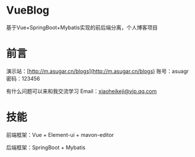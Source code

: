 # VueBlog
基于Vue+SpringBoot+Mybatis实现的前后端分离，个人博客项目

# 前言
演示站：[http://m.asugar.cn/blogs](http://m.asugar.cn/blogs) 账号：asuagr 密码：123456

有什么问题可以来和我交流学习 Email：xiaoheikeji@vip.qq.com

# 技能
前端框架：Vue + Element-ui + mavon-editor

后端框架：SpringBoot + Mybatis
